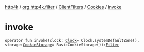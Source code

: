[http4k](../../../index.md) / [org.http4k.filter](../../index.md) / [ClientFilters](../index.md) / [Cookies](index.md) / [invoke](./invoke.md)

# invoke

`operator fun invoke(clock: `[`Clock`](https://docs.oracle.com/javase/9/docs/api/java/time/Clock.html)` = Clock.systemDefaultZone(), storage: `[`CookieStorage`](../../../org.http4k.filter.cookie/-cookie-storage/index.md)` = BasicCookieStorage()): `[`Filter`](../../../org.http4k.core/-filter/index.md)